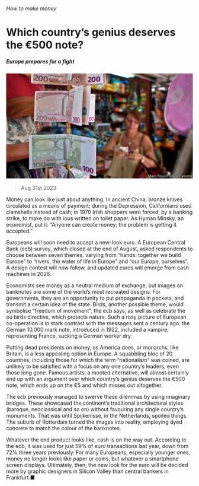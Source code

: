 ###### How to make money

# Which country’s genius deserves the €500 note? 

##### Europe prepares for a fight 

![image](images/20230902_FNP504.jpg) 

> Aug 31st 2023 

Money can look like just about anything. In ancient China, bronze knives circulated as a means of payment; during the Depression, Californians used clamshells instead of cash; in 1970 Irish shoppers were forced, by a banking strike, to make do with ious written on toilet paper. As Hyman Minsky, an economist, put it: “Anyone can create money; the problem is getting it accepted.” 

Europeans will soon need to accept a new-look euro. A European Central Bank (ecb) survey, which closed at the end of August, asked respondents to choose between seven themes, varying from “hands: together we build Europe” to “rivers, the water of life in Europe” and “our Europe, ourselves”. A design contest will now follow, and updated euros will emerge from cash machines in 2026. 

Economists see money as a neutral medium of exchange, but images on banknotes are some of the world’s most recreated designs. For governments, they are an opportunity to put propaganda in pockets, and transmit a certain idea of the state. Birds, another possible theme, would symbolise “freedom of movement”, the ecb says, as well as celebrate the eu birds directive, which protects nature. Such a rosy picture of European co-operation is in stark contrast with the messages sent a century ago: the German 10,000 mark note, introduced in 1922, included a vampire, representing France, sucking a German worker dry. 

Putting dead presidents on money, as America does, or monarchs, like Britain, is a less appealing option in Europe. A squabbling bloc of 20 countries, including those for which the term “nationalism” was coined, are unlikely to be satisfied with a focus on any one country’s leaders, even those long gone. Famous artists, a mooted alternative, will almost certainly end up with an argument over which country’s genius deserves the €500 note, which ends up on the €5 and which misses out altogether.

The ecb previously managed to swerve these dilemmas by using imaginary bridges. These showcased the continent’s traditional architectural styles (baroque, neoclassical and so on) without favouring any single country’s monuments. That was until Spijkenisse, in the Netherlands, spoiled things. The suburb of Rotterdam turned the images into reality, employing dyed concrete to match the colour of the banknotes. 

Whatever the end product looks like, cash is on the way out. According to the ecb, it was used for just 59% of euro transactions last year, down from 72% three years previously. For many Europeans, especially younger ones, money no longer looks like paper or coins, but whatever a smartphone screen displays. Ultimately, then, the new look for the euro will be decided more by graphic designers in Silicon Valley than central bankers in Frankfurt.■


